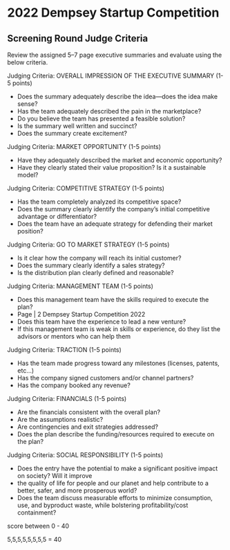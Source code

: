 # 2022 Dempsey Startup Competition

## Screening Round Judge Criteria

Review the assigned 5–7 page executive summaries and evaluate using the below criteria.

Judging Criteria: OVERALL IMPRESSION OF THE EXECUTIVE SUMMARY (1-5 points)
* Does the summary adequately describe the idea—does the idea make sense?
* Has the team adequately described the pain in the marketplace?
* Do you believe the team has presented a feasible solution?
* Is the summary well written and succinct?
* Does the summary create excitement?

Judging Criteria: MARKET OPPORTUNITY (1-5 points)
* Have they adequately described the market and economic opportunity?
* Have they clearly stated their value proposition? Is it a sustainable model?

Judging Criteria: COMPETITIVE STRATEGY (1-5 points)
* Has the team completely analyzed its competitive space?
* Does the summary clearly identify the company’s initial competitive advantage or differentiator?
* Does the team have an adequate strategy for defending their market position?

Judging Criteria: GO TO MARKET STRATEGY (1-5 points)
* Is it clear how the company will reach its initial customer?
* Does the summary clearly identify a sales strategy?
* Is the distribution plan clearly defined and reasonable?

Judging Criteria: MANAGEMENT TEAM (1-5 points)
* Does this management team have the skills required to execute the plan?
* Page | 2 Dempsey Startup Competition 2022
* Does this team have the experience to lead a new venture?
* If this management team is weak in skills or experience, do they list the advisors or mentors who can help them

Judging Criteria: TRACTION (1-5 points)
* Has the team made progress toward any milestones (licenses, patents, etc...)
* Has the company signed customers and/or channel partners?
* Has the company booked any revenue?

Judging Criteria: FINANCIALS (1-5 points)
* Are the financials consistent with the overall plan?
* Are the assumptions realistic?
* Are contingencies and exit strategies addressed?
* Does the plan describe the funding/resources required to execute on the plan?

Judging Criteria: SOCIAL RESPONSIBILITY (1-5 points)
* Does the entry have the potential to make a significant positive impact on society? Will it improve
* the quality of life for people and our planet and help contribute to a better, safer, and more
prosperous world?
* Does the team discuss measurable efforts to minimize consumption, use, and byproduct waste, while bolstering profitability/cost containment?


score between 0 - 40

5,5,5,5,5,5,5,5 = 40
